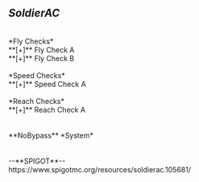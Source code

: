 __***SoldierAC***__
---
<br>
*Fly Checks*<br>
**[+]** Fly Check A<br>
**[+]** Fly Check B
<br><br>
*Speed Checks*<br>
**[+]** Speed Check A
<br><br>
*Reach Checks*<br>
**[+]** Reach Check A
<br><br><br>
**NoBypass** *System*
<br><br><br>
--**SPIGOT**--<br>
https://www.spigotmc.org/resources/soldierac.105681/
